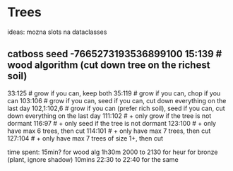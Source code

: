 # Trees

ideas:
mozna slots na dataclasses

catboss
seed
-7665273193536899100
15:139  # wood algorithm (cut down tree on the richest soil)
--
33:125  # grow if you can, keep both
35:119  # grow if you can, chop if you can
103:106 # grow if you can, seed if you can, cut down everything on the last day
102,1:102,6 # grow if you can (prefer rich soil), seed if you can, cut down everything on the last day
111:102 # + only grow if the tree is not dormant
116:97 # + only seed if the tree is not dormant
123:100 # + only have max 6 trees, then cut
114:101 # + only have max 7 trees, then cut
127:104 # + only have max 7 trees of size 1+, then cut


time spent: 
15min? for wood alg
1h30m 2000 to 2130 for heur for bronze (plant, ignore shadow)
10mins 22:30 to 22:40 for the same 
